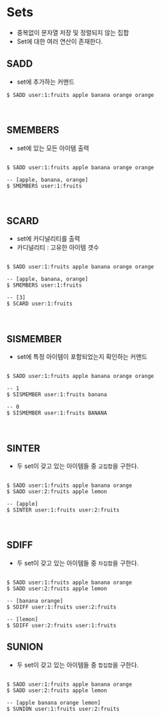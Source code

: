 # Sets
- 중복없이 문자열 저장 및 정렬되지 않는 집합
- Set에 대한 여러 연산이 존재한다.

## SADD
- set에 추가하는 커맨드 
```redis
$ SADD user:1:fruits apple banana orange orange
```

<br>

## SMEMBERS
- set에 있는 모든 아이템 출력

```redis

$ SADD user:1:fruits apple banana orange orange

-- [apple, banana, orange]
$ SMEMBERS user:1:fruits
```

<br>

## SCARD
- set에 카디널리티를 출력
- 카디널리티 : 고유한 아이템 갯수
```redis

$ SADD user:1:fruits apple banana orange orange

-- [apple, banana, orange]
$ SMEMBERS user:1:fruits

-- [3]
$ SCARD user:1:fruits
```

<br>

## SISMEMBER
- set에 특정 아이템이 포함되었는지 확인하는 커맨드

```redis

$ SADD user:1:fruits apple banana orange orange

-- 1
$ SISMEMBER user:1:fruits banana

-- 0
$ SISMEMBER user:1:fruits BANANA
```

<br>

## SINTER
- 두 set이 갖고 있는 아이템들 중 `교집합`을 구한다.
```redis

$ SADD user:1:fruits apple banana orange
$ SADD user:2:fruits apple lemon

-- [apple]
$ SINTER user:1:fruits user:2:fruits 
```

<br>

## SDIFF
- 두 set이 갖고 있는 아이템들 중 `차집합`을 구한다.
```redis

$ SADD user:1:fruits apple banana orange
$ SADD user:2:fruits apple lemon

-- [banana orange]
$ SDIFF user:1:fruits user:2:fruits 

-- [lemon]
$ SDIFF user:2:fruits user:1:fruits 
```
## SUNION
- 두 set이 갖고 있는 아이템들 중 `합집합`을 구한다.
```redis

$ SADD user:1:fruits apple banana orange
$ SADD user:2:fruits apple lemon

-- [apple banana orange lemon]
$ SUNION user:1:fruits user:2:fruits 
```